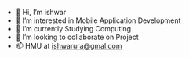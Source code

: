 - 👋 Hi, I’m ishwar
- 👀 I’m interested in Mobile Application Development
- 🌱 I’m currently Studying Computing
- 💞️ I’m looking to collaborate on Project
- 📫 HMU at ishwarura@gmal.com

<!---
ishwar46/ishwar46 is a ✨ special ✨ repository because its `README.md` (this file) appears on your GitHub profile.
You can click the Preview link to take a look at your changes.
--->
